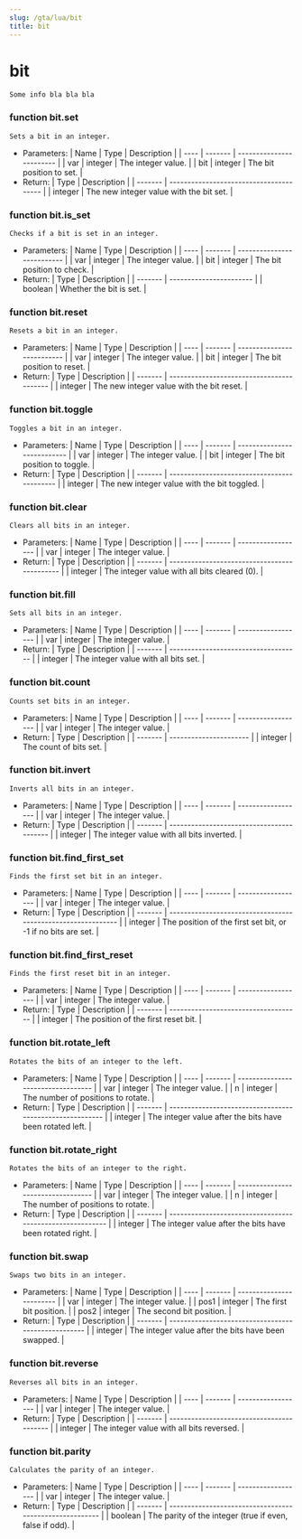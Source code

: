 ```yaml
---
slug: /gta/lua/bit
title: bit
---
```

# bit

```ebnf
Some info bla bla bla
```
### function bit.set
`Sets a bit in an integer.`
- Parameters:
| Name | Type    | Description              |
| ---- | ------- | ------------------------ |
| var  | integer | The integer value.       |
| bit  | integer | The bit position to set. |
- Return:
| Type    | Description                             |
| ------- | --------------------------------------- |
| integer | The new integer value with the bit set. |

### function bit.is_set
`Checks if a bit is set in an integer.`
- Parameters:
| Name | Type    | Description                |
| ---- | ------- | -------------------------- |
| var  | integer | The integer value.         |
| bit  | integer | The bit position to check. |
- Return:
| Type    | Description             |
| ------- | ----------------------- |
| boolean | Whether the bit is set. |

### function bit.reset
`Resets a bit in an integer.`
- Parameters:
| Name | Type    | Description                |
| ---- | ------- | -------------------------- |
| var  | integer | The integer value.         |
| bit  | integer | The bit position to reset. |
- Return:
| Type    | Description                               |
| ------- | ----------------------------------------- |
| integer | The new integer value with the bit reset. |

### function bit.toggle
`Toggles a bit in an integer.`
- Parameters:
| Name | Type    | Description                 |
| ---- | ------- | --------------------------- |
| var  | integer | The integer value.          |
| bit  | integer | The bit position to toggle. |
- Return:
| Type    | Description                                 |
| ------- | ------------------------------------------- |
| integer | The new integer value with the bit toggled. |

### function bit.clear
`Clears all bits in an integer.`
- Parameters:
| Name | Type    | Description        |
| ---- | ------- | ------------------ |
| var  | integer | The integer value. |
- Return:
| Type    | Description                                  |
| ------- | -------------------------------------------- |
| integer | The integer value with all bits cleared (0). |

### function bit.fill
`Sets all bits in an integer.`
- Parameters:
| Name | Type    | Description        |
| ---- | ------- | ------------------ |
| var  | integer | The integer value. |
- Return:
| Type    | Description                          |
| ------- | ------------------------------------ |
| integer | The integer value with all bits set. |

### function bit.count
`Counts set bits in an integer.`
- Parameters:
| Name | Type    | Description        |
| ---- | ------- | ------------------ |
| var  | integer | The integer value. |
- Return:
| Type    | Description            |
| ------- | ---------------------- |
| integer | The count of bits set. |

### function bit.invert
`Inverts all bits in an integer.`
- Parameters:
| Name | Type    | Description        |
| ---- | ------- | ------------------ |
| var  | integer | The integer value. |
- Return:
| Type    | Description                               |
| ------- | ----------------------------------------- |
| integer | The integer value with all bits inverted. |

### function bit.find_first_set
`Finds the first set bit in an integer.`
- Parameters:
| Name | Type    | Description        |
| ---- | ------- | ------------------ |
| var  | integer | The integer value. |
- Return:
| Type    | Description                                                  |
| ------- | ------------------------------------------------------------ |
| integer | The position of the first set bit, or -1 if no bits are set. |

### function bit.find_first_reset
`Finds the first reset bit in an integer.`
- Parameters:
| Name | Type    | Description        |
| ---- | ------- | ------------------ |
| var  | integer | The integer value. |
- Return:
| Type    | Description                          |
| ------- | ------------------------------------ |
| integer | The position of the first reset bit. |

### function bit.rotate_left
`Rotates the bits of an integer to the left.`
- Parameters:
| Name | Type    | Description                        |
| ---- | ------- | ---------------------------------- |
| var  | integer | The integer value.                 |
| n    | integer | The number of positions to rotate. |
- Return:
| Type    | Description                                              |
| ------- | -------------------------------------------------------- |
| integer | The integer value after the bits have been rotated left. |

### function bit.rotate_right
`Rotates the bits of an integer to the right.`
- Parameters:
| Name | Type    | Description                        |
| ---- | ------- | ---------------------------------- |
| var  | integer | The integer value.                 |
| n    | integer | The number of positions to rotate. |
- Return:
| Type    | Description                                               |
| ------- | --------------------------------------------------------- |
| integer | The integer value after the bits have been rotated right. |

### function bit.swap
`Swaps two bits in an integer.`
- Parameters:
| Name | Type    | Description              |
| ---- | ------- | ------------------------ |
| var  | integer | The integer value.       |
| pos1 | integer | The first bit position.  |
| pos2 | integer | The second bit position. |
- Return:
| Type    | Description                                         |
| ------- | --------------------------------------------------- |
| integer | The integer value after the bits have been swapped. |

### function bit.reverse
`Reverses all bits in an integer.`
- Parameters:
| Name | Type    | Description        |
| ---- | ------- | ------------------ |
| var  | integer | The integer value. |
- Return:
| Type    | Description                               |
| ------- | ----------------------------------------- |
| integer | The integer value with all bits reversed. |

### function bit.parity
`Calculates the parity of an integer.`
- Parameters:
| Name | Type    | Description        |
| ---- | ------- | ------------------ |
| var  | integer | The integer value. |
- Return:
| Type    | Description                                             |
| ------- | ------------------------------------------------------- |
| boolean | The parity of the integer (true if even, false if odd). |